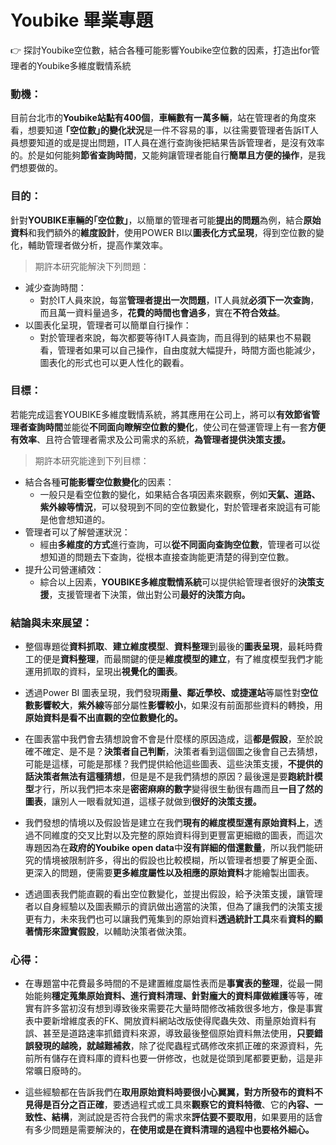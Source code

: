 # Youbike 畢業專題

:point_right: 探討Youbike空位數，結合各種可能影響Youbike空位數的因素，打造出for管理者的Youbike多維度戰情系統

### 動機：

目前台北市的**Youbike站點有400個**，**車輛數有一萬多輛**，站在管理者的角度來看，想要知道 **｢空位數｣的變化狀況**是一件不容易的事，以往需要管理者告訴IT人員想要知道的或是提出問題，IT人員在進行查詢後把結果告訴管理者，是沒有效率的。於是如何能夠**節省查詢時間**，又能夠讓管理者能自行**簡單且方便的操作**，是我們想要做的。

### 目的：

針對**YOUBIKE車輛的｢空位數｣**，以簡單的管理者可能**提出的問題**為例，結合**原始資料**和我們額外的**維度設計**，使用POWER BI以**圖表化方式呈現**，得到空位數的變化，輔助管理者做分析，提高作業效率。
>期許本研究能解決下列問題：
* 減少查詢時間：
	* 對於IT人員來說，每當**管理者提出一次問題**，IT人員就**必須下一次查詢**，而且萬一資料量過多，**花費的時間也會過多**，實在**不符合效益**。
* 以圖表化呈現，管理者可以簡單自行操作：
	* 對於管理者來說，每次都要等待IT人員查詢，而且得到的結果也不易觀看，管理者如果可以自己操作，自由度就大幅提升，時間方面也能減少，圖表化的形式也可以更人性化的觀看。

### 目標：

若能完成這套YOUBIKE多維度戰情系統，將其應用在公司上，將可以**有效節省管理者查詢時間**並能從**不同面向瞭解空位數的變化**，使公司在營運管理上有一套**方便有效率**、且符合管理者需求及公司需求的系統，**為管理者提供決策支援。**
>期許本研究能達到下列目標：
* 結合各種**可能影響空位數變化**的因素：
	* 一般只是看空位數的變化，如果結合各項因素來觀察，例如**天氣、道路、紫外線等情況**，可以發現到不同的空位數變化，對於管理者來說這有可能是他會想知道的。
* 管理者可以了解營運狀況：
	* 經由**多維度的方式**進行查詢，可以**從不同面向查詢空位數**，管理者可以從想知道的問題去下查詢，從根本直接查詢能更清楚的得到空位數。
* 提升公司營運績效：
	* 綜合以上因素，**YOUBIKE多維度戰情系統**可以提供給管理者很好的**決策支援**，支援管理者下決策，做出對公司**最好的決策方向。**

### 結論與未來展望：

* 整個專題從**資料抓取**、**建立維度模型**、**資料整理**到最後的**圖表呈現**，最耗時費工的便是**資料整理**，而最關鍵的便是**維度模型的建立**，有了維度模型我們才能運用抓取的資料，呈現出**視覺化的圖表**。

* 透過Power BI 圖表呈現，我們發現**雨量、鄰近學校、或捷運站**等屬性對**空位數影響較大**，**紫外線**等部分屬性**影響較小**，如果沒有前面那些資料的轉換，用**原始資料是看不出直觀的空位數變化的。**

* 在圖表當中我們會去猜想說會不會是什麼樣的原因造成，這**都是假設**，至於說確不確定、是不是？**決策者自己判斷**，決策者看到這個圖之後會自己去猜想，可能是這樣，可能是那樣？我們提供給他這些圖表、這些決策支援，**不提供的話決策者無法有這種猜想**，但是是不是我們猜想的原因？最後還是要**跑統計模型**才行，所以我們把本來是**密密麻麻的數字**變得很生動很有趣而且**一目了然的圖表**，讓別人一眼看就知道，這樣子就做到**很好的決策支援。**

* 我們發想的情境以及假設皆是建立在我們**現有的維度模型還有原始資料上**，透過不同維度的交叉比對以及完整的原始資料得到更豐富更細緻的圖表，而這次專題因為在**政府的Youbike open data**中**沒有詳細的借還數量**，所以我們能研究的情境被限制許多，得出的假設也比較模糊，所以管理者想要了解更全面、更深入的問題，便需要**更多維度屬性以及相應的原始資料**才能繪製出圖表。

* 透過圖表我們能直觀的看出空位數變化，並提出假設，給予決策支援，讓管理者以自身經驗以及圖表顯示的資訊做出適當的決策，但為了讓我們的決策支援更有力，未來我們也可以讓我們蒐集到的原始資料**透過統計工具**來看**資料的顯著情形來證實假設**，以輔助決策者做決策。

### 心得：

* 在專題當中花費最多時間的不是建置維度屬性表而是**事實表的整理**，從最一開始能夠**穩定蒐集原始資料、進行資料清理、針對龐大的資料庫做維護**等等，確實有許多當初沒有想到導致後來需要花大量時間修改補救很多地方，像是事實表中要新增維度表的FK、開放資料網站改版使得爬蟲失效、雨量原始資料有誤、甚至是道路速率抓錯資料來源，導致最後整個原始資料無法使用，**只要錯誤發現的越晚，就越難補救**，除了從爬蟲程式碼修改來抓正確的來源資料，先前所有儲存在資料庫的資料也要一併修改，也就是從頭到尾都要更動，這是非常曠日廢時的。

* 這些經驗都在告訴我們在**取用原始資料時要很小心翼翼，對方所發布的資料不見得是百分之百正確**，要透過程式或工具來**觀察它的資料特徵**、它的**內容、一致性、結構**，測試說是否符合我們的需求來**評估要不要取用**，如果要用的話會有多少問題是需要解決的，**在使用或是在資料清理的過程中也要格外細心。**
